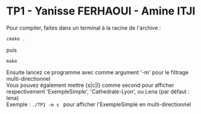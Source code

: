 # TP1 - Yanisse FERHAOUI - Amine ITJI

Pour compiler, faites dans un terminal à la racine de l'archive : 

```
cmake .
```

puis 

```
make
```

Ensuite lancez ce programme avec comme argument '-m' pour le filtrage multi-directionnel\
Vous pouvez également mettre {s|c|l} comme second pour afficher respectivement 'ExempleSimple', 'Cathedrale-Lyon', ou Lena (par défaut : lena)\
Exemple : ```./TP1 -m s ``` pour afficher l'ExempleSimple en multi-directionnel

